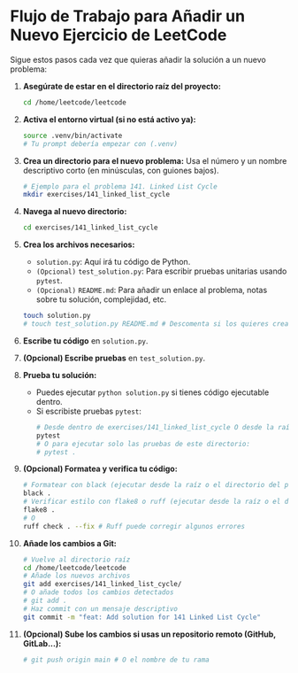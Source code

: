 # Flujo de Trabajo para Añadir un Nuevo Ejercicio de LeetCode

Sigue estos pasos cada vez que quieras añadir la solución a un nuevo problema:

1.  **Asegúrate de estar en el directorio raíz del proyecto:**
    ```bash
    cd /home/leetcode/leetcode
    ```

2.  **Activa el entorno virtual (si no está activo ya):**
    ```bash
    source .venv/bin/activate
    # Tu prompt debería empezar con (.venv)
    ```

3.  **Crea un directorio para el nuevo problema:**
    Usa el número y un nombre descriptivo corto (en minúsculas, con guiones bajos).
    ```bash
    # Ejemplo para el problema 141. Linked List Cycle
    mkdir exercises/141_linked_list_cycle
    ```

4.  **Navega al nuevo directorio:**
    ```bash
    cd exercises/141_linked_list_cycle
    ```

5.  **Crea los archivos necesarios:**
    *   `solution.py`: Aquí irá tu código de Python.
    *   `(Opcional)` `test_solution.py`: Para escribir pruebas unitarias usando `pytest`.
    *   `(Opcional)` `README.md`: Para añadir un enlace al problema, notas sobre tu solución, complejidad, etc.
    ```bash
    touch solution.py
    # touch test_solution.py README.md # Descomenta si los quieres crear
    ```

6.  **Escribe tu código** en `solution.py`.

7.  **(Opcional) Escribe pruebas** en `test_solution.py`.

8.  **Prueba tu solución:**
    *   Puedes ejecutar `python solution.py` si tienes código ejecutable dentro.
    *   Si escribiste pruebas `pytest`:
        ```bash
        # Desde dentro de exercises/141_linked_list_cycle O desde la raíz /home/leetcode/leetcode
        pytest
        # O para ejecutar solo las pruebas de este directorio:
        # pytest .
        ```

9.  **(Opcional) Formatea y verifica tu código:**
    ```bash
    # Formatear con black (ejecutar desde la raíz o el directorio del problema)
    black .
    # Verificar estilo con flake8 o ruff (ejecutar desde la raíz o el directorio del problema)
    flake8 .
    # O
    ruff check . --fix # Ruff puede corregir algunos errores
    ```

10. **Añade los cambios a Git:**
    ```bash
    # Vuelve al directorio raíz
    cd /home/leetcode/leetcode
    # Añade los nuevos archivos
    git add exercises/141_linked_list_cycle/
    # O añade todos los cambios detectados
    # git add .
    # Haz commit con un mensaje descriptivo
    git commit -m "feat: Add solution for 141 Linked List Cycle"
    ```

11. **(Opcional) Sube los cambios si usas un repositorio remoto (GitHub, GitLab...):**
    ```bash
    # git push origin main # O el nombre de tu rama
    ```